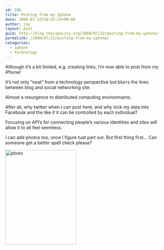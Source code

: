 ```yaml
---
id: 106
title: Posting from my iphone
date: 2008-07-22T10:55:53+00:00
author: jay
layout: post
guid: http://blog.thecapacity.org/2008/07/22/posting-from-my-iphone/
permalink: /2008/07/22/posting-from-my-iphone/
categories:
  - iphone
  - technology
---
```

Although it&#8217;s a bit limited, e.g. creating links, I&#8217;m now able to post from my iPhone!

It&#8217;s not only &#8220;neat&#8221; from a technology perspective but blurrs the lines between blog and social networking site. 

Almost a resurgence to distributed computing environmants. 

After all, why twitter when I can post here, and why lock my data into Facebook and the like if it can be controlled by each individual?

Focusing on API&#8217;s for connecting people&#8217;s various identities and sites will allow it to all feel seemless. 

I can add photos too, once I figure tuat part out. But first thing first&#8230; Can someone get a better spell check please? 

[<img src="http://blog.thecapacity.org/wp-content/uploads/2008/07/p-640-480-add2d0fd-73a2-49dd-8182-d6c806e4d6e5.jpeg" alt="photo" width="225" height="300" class="alignnone size-full wp-image-364" />](http://blog.thecapacity.org/wp-content/uploads/2008/07/p-640-480-add2d0fd-73a2-49dd-8182-d6c806e4d6e5.jpeg)